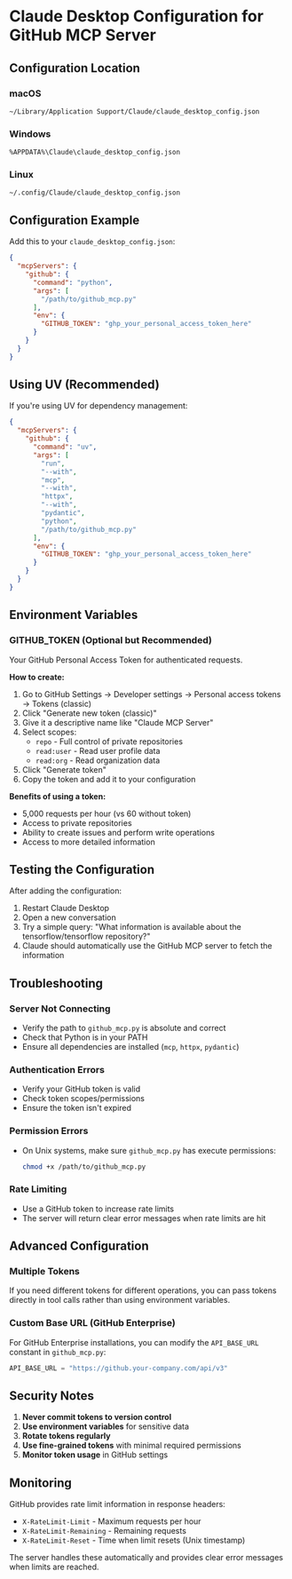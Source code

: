 # Claude Desktop Configuration for GitHub MCP Server

## Configuration Location

### macOS
`~/Library/Application Support/Claude/claude_desktop_config.json`

### Windows
`%APPDATA%\Claude\claude_desktop_config.json`

### Linux
`~/.config/Claude/claude_desktop_config.json`

## Configuration Example

Add this to your `claude_desktop_config.json`:

```json
{
  "mcpServers": {
    "github": {
      "command": "python",
      "args": [
        "/path/to/github_mcp.py"
      ],
      "env": {
        "GITHUB_TOKEN": "ghp_your_personal_access_token_here"
      }
    }
  }
}
```

## Using UV (Recommended)

If you're using UV for dependency management:

```json
{
  "mcpServers": {
    "github": {
      "command": "uv",
      "args": [
        "run",
        "--with",
        "mcp",
        "--with",
        "httpx",
        "--with",
        "pydantic",
        "python",
        "/path/to/github_mcp.py"
      ],
      "env": {
        "GITHUB_TOKEN": "ghp_your_personal_access_token_here"
      }
    }
  }
}
```

## Environment Variables

### GITHUB_TOKEN (Optional but Recommended)
Your GitHub Personal Access Token for authenticated requests.

**How to create:**
1. Go to GitHub Settings → Developer settings → Personal access tokens → Tokens (classic)
2. Click "Generate new token (classic)"
3. Give it a descriptive name like "Claude MCP Server"
4. Select scopes:
   - `repo` - Full control of private repositories
   - `read:user` - Read user profile data
   - `read:org` - Read organization data
5. Click "Generate token"
6. Copy the token and add it to your configuration

**Benefits of using a token:**
- 5,000 requests per hour (vs 60 without token)
- Access to private repositories
- Ability to create issues and perform write operations
- Access to more detailed information

## Testing the Configuration

After adding the configuration:

1. Restart Claude Desktop
2. Open a new conversation
3. Try a simple query: "What information is available about the tensorflow/tensorflow repository?"
4. Claude should automatically use the GitHub MCP server to fetch the information

## Troubleshooting

### Server Not Connecting
- Verify the path to `github_mcp.py` is absolute and correct
- Check that Python is in your PATH
- Ensure all dependencies are installed (`mcp`, `httpx`, `pydantic`)

### Authentication Errors
- Verify your GitHub token is valid
- Check token scopes/permissions
- Ensure the token isn't expired

### Permission Errors
- On Unix systems, make sure `github_mcp.py` has execute permissions:
  ```bash
  chmod +x /path/to/github_mcp.py
  ```

### Rate Limiting
- Use a GitHub token to increase rate limits
- The server will return clear error messages when rate limits are hit

## Advanced Configuration

### Multiple Tokens
If you need different tokens for different operations, you can pass tokens directly in tool calls rather than using environment variables.

### Custom Base URL (GitHub Enterprise)
For GitHub Enterprise installations, you can modify the `API_BASE_URL` constant in `github_mcp.py`:

```python
API_BASE_URL = "https://github.your-company.com/api/v3"
```

## Security Notes

1. **Never commit tokens to version control**
2. **Use environment variables** for sensitive data
3. **Rotate tokens regularly** 
4. **Use fine-grained tokens** with minimal required permissions
5. **Monitor token usage** in GitHub settings

## Monitoring

GitHub provides rate limit information in response headers:
- `X-RateLimit-Limit` - Maximum requests per hour
- `X-RateLimit-Remaining` - Remaining requests
- `X-RateLimit-Reset` - Time when limit resets (Unix timestamp)

The server handles these automatically and provides clear error messages when limits are reached.
